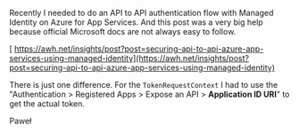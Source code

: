 Recently I needed to do an API to API authentication flow with Managed
Identity on Azure for App Services. And this post was a very big help
because official Microsoft docs are not always easy to follow.

[
https://awh.net/insights/post?post=securing-api-to-api-azure-app-services-using-managed-identity](https://awh.net/insights/post?post=securing-api-to-api-azure-app-services-using-managed-identity)

There is just one difference. For the `TokenRequestContext` I had to use
the "Authentication >  Registered Apps > Expose an API > **Application ID
URI**" to get the actual token.

Paweł
